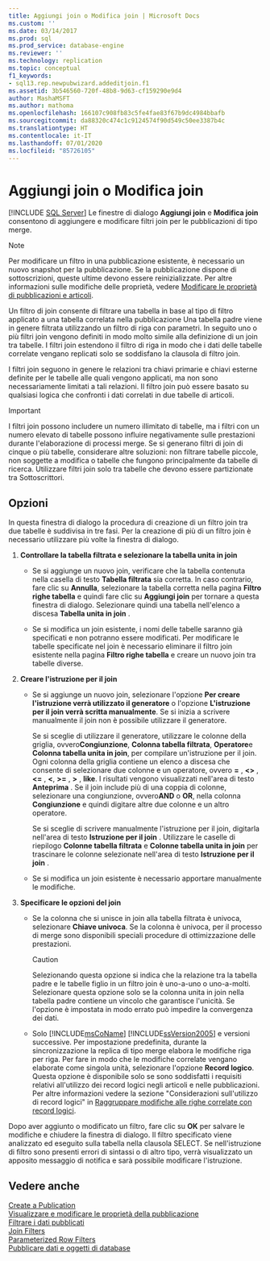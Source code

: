 ```yaml
---
title: Aggiungi join o Modifica join | Microsoft Docs
ms.custom: ''
ms.date: 03/14/2017
ms.prod: sql
ms.prod_service: database-engine
ms.reviewer: ''
ms.technology: replication
ms.topic: conceptual
f1_keywords:
- sql13.rep.newpubwizard.addeditjoin.f1
ms.assetid: 3b546560-720f-48b8-9d63-cf159290e9d4
author: MashaMSFT
ms.author: mathoma
ms.openlocfilehash: 166107c908fb83c5fe4fae83f67b9dc4984bbafb
ms.sourcegitcommit: da88320c474c1c9124574f90d549c50ee3387b4c
ms.translationtype: HT
ms.contentlocale: it-IT
ms.lasthandoff: 07/01/2020
ms.locfileid: "85726105"
---
```

# <a name="add-or-edit-join"></a>Aggiungi join o Modifica join
 [!INCLUDE [SQL Server](../../includes/applies-to-version/sqlserver.md)]
  Le finestre di dialogo **Aggiungi join** e **Modifica join** consentono di aggiungere e modificare filtri join per le pubblicazioni di tipo merge.  
  
> [!NOTE]  
>  Per modificare un filtro in una pubblicazione esistente, è necessario un nuovo snapshot per la pubblicazione. Se la pubblicazione dispone di sottoscrizioni, queste ultime devono essere reinizializzate. Per altre informazioni sulle modifiche delle proprietà, vedere [Modificare le proprietà di pubblicazioni e articoli](../../relational-databases/replication/publish/change-publication-and-article-properties.md).  
  
 Un filtro di join consente di filtrare una tabella in base al tipo di filtro applicato a una tabella correlata nella pubblicazione Una tabella padre viene in genere filtrata utilizzando un filtro di riga con parametri. In seguito uno o più filtri join vengono definiti in modo molto simile alla definizione di un join tra tabelle. I filtri join estendono il filtro di riga in modo che i dati delle tabelle correlate vengano replicati solo se soddisfano la clausola di filtro join.  
  
 I filtri join seguono in genere le relazioni tra chiavi primarie e chiavi esterne definite per le tabelle alle quali vengono applicati, ma non sono necessariamente limitati a tali relazioni. Il filtro join può essere basato su qualsiasi logica che confronti i dati correlati in due tabelle di articoli.  
  
> [!IMPORTANT]  
>  I filtri join possono includere un numero illimitato di tabelle, ma i filtri con un numero elevato di tabelle possono influire negativamente sulle prestazioni durante l'elaborazione di processi merge. Se si generano filtri di join di cinque o più tabelle, considerare altre soluzioni: non filtrare tabelle piccole, non soggette a modifica o tabelle che fungono principalmente da tabelle di ricerca. Utilizzare filtri join solo tra tabelle che devono essere partizionate tra Sottoscrittori.  
  
## <a name="options"></a>Opzioni  
 In questa finestra di dialogo la procedura di creazione di un filtro join tra due tabelle è suddivisa in tre fasi. Per la creazione di più di un filtro join è necessario utilizzare più volte la finestra di dialogo.  
  
1.  **Controllare la tabella filtrata e selezionare la tabella unita in join**  
  
    -   Se si aggiunge un nuovo join, verificare che la tabella contenuta nella casella di testo **Tabella filtrata** sia corretta. In caso contrario, fare clic su **Annulla**, selezionare la tabella corretta nella pagina **Filtro righe tabella** e quindi fare clic su **Aggiungi join** per tornare a questa finestra di dialogo. Selezionare quindi una tabella nell'elenco a discesa **Tabella unita in join** .  
  
    -   Se si modifica un join esistente, i nomi delle tabelle saranno già specificati e non potranno essere modificati. Per modificare le tabelle specificate nel join è necessario eliminare il filtro join esistente nella pagina **Filtro righe tabella** e creare un nuovo join tra tabelle diverse.  
  
2.  **Creare l'istruzione per il join**  
  
    -   Se si aggiunge un nuovo join, selezionare l'opzione **Per creare l'istruzione verrà utilizzato il generatore** o l'opzione **L'istruzione per il join verrà scritta manualmente**. Se si inizia a scrivere manualmente il join non è possibile utilizzare il generatore.  
  
         Se si sceglie di utilizzare il generatore, utilizzare le colonne della griglia, ovvero**Congiunzione**, **Colonna tabella filtrata**, **Operatore**e **Colonna tabella unita in join**, per compilare un'istruzione per il join. Ogni colonna della griglia contiene un elenco a discesa che consente di selezionare due colonne e un operatore, ovvero **=** , **<>** , **<=** , **\<**, **>=** , **>** , **like**. I risultati vengono visualizzati nell'area di testo **Anteprima** . Se il join include più di una coppia di colonne, selezionare una congiunzione, ovvero**AND** o **OR**, nella colonna **Congiunzione** e quindi digitare altre due colonne e un altro operatore.  
  
         Se si sceglie di scrivere manualmente l'istruzione per il join, digitarla nell'area di testo **Istruzione per il join** . Utilizzare le caselle di riepilogo **Colonne tabella filtrata** e **Colonne tabella unita in join** per trascinare le colonne selezionate nell'area di testo **Istruzione per il join** .  
  
    -   Se si modifica un join esistente è necessario apportare manualmente le modifiche.  
  
3.  **Specificare le opzioni del join**  

    -   Se la colonna che si unisce in join alla tabella filtrata è univoca, selezionare **Chiave univoca**. Se la colonna è univoca, per il processo di merge sono disponibili speciali procedure di ottimizzazione delle prestazioni.  
  
        > [!CAUTION]  
        >  Selezionando questa opzione si indica che la relazione tra la tabella padre e le tabelle figlio in un filtro join è uno-a-uno o uno-a-molti. Selezionare questa opzione solo se la colonna unita in join nella tabella padre contiene un vincolo che garantisce l'unicità. Se l'opzione è impostata in modo errato può impedire la convergenza dei dati.  
  
    -   Solo [!INCLUDE[msCoName](../../includes/msconame-md.md)] [!INCLUDE[ssVersion2005](../../includes/ssversion2005-md.md)] e versioni successive. Per impostazione predefinita, durante la sincronizzazione la replica di tipo merge elabora le modifiche riga per riga. Per fare in modo che le modifiche correlate vengano elaborate come singola unità, selezionare l'opzione **Record logico**. Questa opzione è disponibile solo se sono soddisfatti i requisiti relativi all'utilizzo dei record logici negli articoli e nelle pubblicazioni. Per altre informazioni vedere la sezione "Considerazioni sull'utilizzo di record logici" in [Raggruppare modifiche alle righe correlate con record logici](../../relational-databases/replication/merge/group-changes-to-related-rows-with-logical-records.md).  
  
 Dopo aver aggiunto o modificato un filtro, fare clic su **OK** per salvare le modifiche e chiudere la finestra di dialogo. Il filtro specificato viene analizzato ed eseguito sulla tabella nella clausola SELECT. Se nell'istruzione di filtro sono presenti errori di sintassi o di altro tipo, verrà visualizzato un apposito messaggio di notifica e sarà possibile modificare l'istruzione.  
  
## <a name="see-also"></a>Vedere anche  
 [Create a Publication](../../relational-databases/replication/publish/create-a-publication.md)   
 [Visualizzare e modificare le proprietà della pubblicazione](../../relational-databases/replication/publish/view-and-modify-publication-properties.md)   
 [Filtrare i dati pubblicati](../../relational-databases/replication/publish/filter-published-data.md)   
 [Join Filters](../../relational-databases/replication/merge/join-filters.md)   
 [Parameterized Row Filters](../../relational-databases/replication/merge/parameterized-filters-parameterized-row-filters.md)   
 [Pubblicare dati e oggetti di database](../../relational-databases/replication/publish/publish-data-and-database-objects.md)  
  
  
